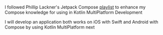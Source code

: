 I followed Phillip Lackner's Jetpack Compose [playlist](https://www.youtube.com/playlist?list=PLQkwcJG4YTCSpJ2NLhDTHhi6XBNfk9WiC) to enhance my Compose knowledge for using in Kotlin MultiPlatform Development 

I will develop an application both works on iOS with Swift and Android with Compose by using Kotlin MultiPlatform next
